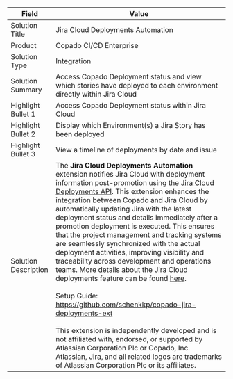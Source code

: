 | Field | Value |
| ------------- | -------- |
| Solution Title | Jira Cloud Deployments Automation |
| Product | Copado CI/CD Enterprise |
| Solution Type | Integration |
| Solution Summary | Access Copado Deployment status and view which stories have deployed to each environment directly within Jira Cloud |
| Highlight Bullet 1 | Access Copado Deployment status within Jira Cloud |
| Highlight Bullet 2 | Display which Environment(s) a Jira Story has been deployed |
| Highlight Bullet 3 | View a timeline of deployments by date and issue |
| Solution Description | The **Jira Cloud Deployments Automation** extension notifies Jira Cloud with deployment information post-promotion using the [Jira Cloud Deployments API](https://developer.atlassian.com/cloud/jira/software/rest/api-group-deployments/). This extension enhances the integration between Copado and Jira Cloud by automatically updating Jira with the latest deployment status and details immediately after a promotion deployment is executed. This ensures that the project management and tracking systems are seamlessly synchronized with the actual deployment activities, improving visibility and traceability across development and operations teams. More details about the Jira Cloud deployments feature can be found [here](https://support.atlassian.com/jira-cloud-administration/docs/what-is-the-deployments-feature/). <br><br> Setup Guide: https://github.com/schenkkp/copado-jira-deployments-ext <br><br>This extension is independently developed and is not affiliated with, endorsed, or supported by Atlassian Corporation Plc or Copado, Inc. Atlassian, Jira, and all related logos are trademarks of Atlassian Corporation Plc or its affiliates. |
